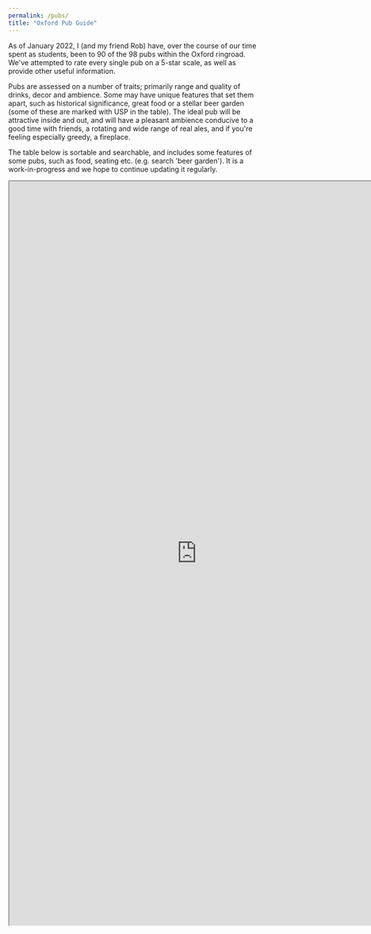 ```yaml
---
permalink: /pubs/
title: "Oxford Pub Guide"
---
```


<!--
### [Oxford Pub Guide: A Primer](/pubs/background)
-->

As of January 2022, I (and my friend Rob) have, over the course of our time spent as students, been to 90 of the 98 pubs within the Oxford ringroad. 
We've attempted to rate every single pub on a 5-star scale, as well as provide other useful information.

Pubs are assessed on a number of traits; primarily range and quality of drinks, decor and ambience. 
Some may have unique features that set them apart, such as historical significance, great food or a stellar beer garden (some of these are marked with USP in the table). 
The ideal pub will be attractive inside and out, and will have a pleasant ambience conducive to a good time with friends, a rotating and wide range of real ales, and if you're feeling especially greedy, a fireplace.

The table below is sortable and searchable, and includes some features of some pubs, such as food, seating etc. (e.g. search 'beer garden'). 
It is a work-in-progress and we hope to continue updating it regularly.

<iframe src="https://script.google.com/macros/s/AKfycbyV1Fi0N1cTI4DJv20MrNndW-sXVUuYOTcXBEO8WW0e1eu2WKNiYFQ-2Grnldn-s3ACbw/exec" 
height="1500" width="150%"></iframe>

